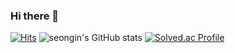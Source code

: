 ### Hi there 👋
[![Hits](https://hits.seeyoufarm.com/api/count/incr/badge.svg?url=https%3A%2F%2Fgithub.com%2Fseonginnnnn&count_bg=%23FFD8AA&title_bg=%23F3AFEE&icon=&icon_color=%23E7E7E7&title=hits&edge_flat=false)](https://hits.seeyoufarm.com)
![seongin's GitHub stats](https://github-readme-stats.vercel.app/api?username=seonginnnnn&show_icons=true&theme=radical)
[![Solved.ac Profile](http://mazassumnida.wtf/api/generate_badge?boj={tjd6411})](https://solved.ac/{tjd6411})
<!--
**seonginnnnn/seonginnnnn** is a ✨ _special_ ✨ repository because its `README.md` (this file) appears on your GitHub profile.

Here are some ideas to get you started:

- 🔭 I’m currently working on ...
- 🌱 I’m currently learning ...
- 👯 I’m looking to collaborate on ...
- 🤔 I’m looking for help with ...
- 💬 Ask me about ...
- 📫 How to reach me: ...
- 😄 Pronouns: ...
- ⚡ Fun fact: ...
-->

